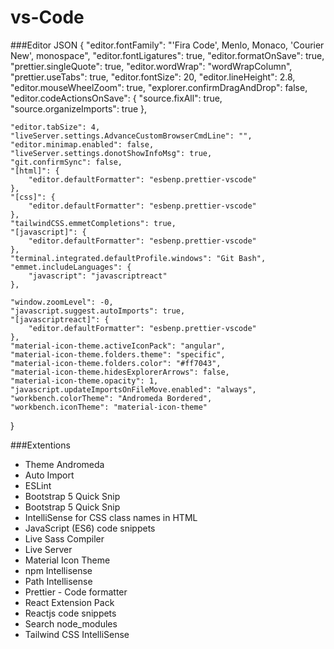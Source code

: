 # vs-Code
###Editor JSON
{
	"editor.fontFamily": "'Fira Code', Menlo, Monaco, 'Courier New', monospace",
	"editor.fontLigatures": true,
	"editor.formatOnSave": true,
	"prettier.singleQuote": true,
	"editor.wordWrap": "wordWrapColumn",
	"prettier.useTabs": true,
	"editor.fontSize": 20,
	"editor.lineHeight": 2.8,
	"editor.mouseWheelZoom": true,
	"explorer.confirmDragAndDrop": false,
	"editor.codeActionsOnSave": {
		"source.fixAll": true,
		"source.organizeImports": true
	},
	
	"editor.tabSize": 4,
	"liveServer.settings.AdvanceCustomBrowserCmdLine": "",
	"editor.minimap.enabled": false,
	"liveServer.settings.donotShowInfoMsg": true,
	"git.confirmSync": false,
	"[html]": {
		"editor.defaultFormatter": "esbenp.prettier-vscode"
	},
	"[css]": {
		"editor.defaultFormatter": "esbenp.prettier-vscode"
	},
	"tailwindCSS.emmetCompletions": true,
	"[javascript]": {
		"editor.defaultFormatter": "esbenp.prettier-vscode"
	},
	"terminal.integrated.defaultProfile.windows": "Git Bash",
	"emmet.includeLanguages": {
		"javascript": "javascriptreact"
	},

	"window.zoomLevel": -0,
	"javascript.suggest.autoImports": true,
	"[javascriptreact]": {
		"editor.defaultFormatter": "esbenp.prettier-vscode"
	},
	"material-icon-theme.activeIconPack": "angular",
	"material-icon-theme.folders.theme": "specific",
	"material-icon-theme.folders.color": "#ff7043",
	"material-icon-theme.hidesExplorerArrows": false,
	"material-icon-theme.opacity": 1,
	"javascript.updateImportsOnFileMove.enabled": "always",
	"workbench.colorTheme": "Andromeda Bordered",
	"workbench.iconTheme": "material-icon-theme"
}

###Extentions
- Theme Andromeda
- Auto Import
- ESLint
- Bootstrap 5 Quick Snip
- Bootstrap 5 Quick Snip
- IntelliSense for CSS class names in HTML
- JavaScript (ES6) code snippets
- Live Sass Compiler
- Live Server
- Material Icon Theme
- npm Intellisense
- Path Intellisense
- Prettier - Code formatter
- React Extension Pack
- Reactjs code snippets
- Search node_modules
- Tailwind CSS IntelliSense


